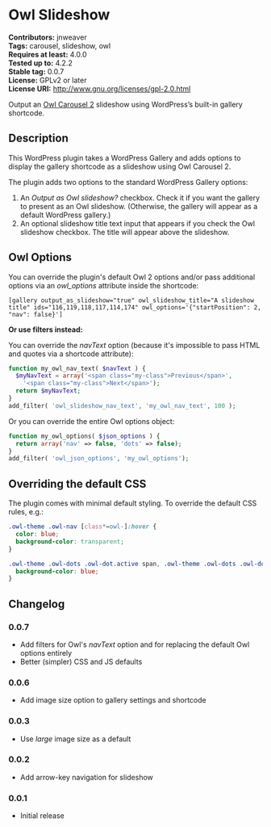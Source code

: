 # Owl Slideshow #
**Contributors:** jnweaver  
**Tags:** carousel, slideshow, owl  
**Requires at least:** 4.0.0  
**Tested up to:** 4.2.2  
**Stable tag:** 0.0.7  
**License:** GPLv2 or later  
**License URI:** http://www.gnu.org/licenses/gpl-2.0.html  

Output an [Owl Carousel 2](http://owlcarousel.owlgraphic.com/) slideshow using WordPress’s built-in gallery shortcode.

## Description ##

This WordPress plugin takes a WordPress Gallery and adds options to display the gallery shortcode as a slideshow using Owl Carousel 2.

The plugin adds two options to the standard WordPress Gallery options:

1. An *Output as Owl slideshow?* checkbox. Check it if you want the gallery to present as an Owl slideshow. (Otherwise, the gallery will appear as a default WordPress gallery.)
2. An optional slideshow title text input that appears if you check the Owl slideshow checkbox. The title will appear above the slideshow.

## Owl Options ##

You can override the plugin's default Owl 2 options and/or pass additional options via an *owl_options* attribute inside the shortcode:

```
[gallery output_as_slideshow="true" owl_slideshow_title="A slideshow title" ids="116,119,118,117,114,174" owl_options='{"startPosition": 2, "nav": false}']  
```

**Or use filters instead:**

You can override the *navText* option (because it's impossible to pass HTML and quotes via a shortcode attribute):

```php
function my_owl_nav_text( $navText ) {
  $myNavText = array('<span class="my-class">Previous</span>',
    '<span class="my-class">Next</span>');
  return $myNavText;
}
add_filter( 'owl_slideshow_nav_text', 'my_owl_nav_text', 100 );
```

Or you can override the entire Owl options object:

```php
function my_owl_options( $json_options ) {
  return array('nav' => false, 'dots' => false);
}
add_filter( 'owl_json_options', 'my_owl_options');
```

## Overriding the default CSS ##

The plugin comes with minimal default styling. To override the default CSS rules, e.g.:

```css
.owl-theme .owl-nav [class*=owl-]:hover {
  color: blue;
  background-color: transparent;
}

.owl-theme .owl-dots .owl-dot.active span, .owl-theme .owl-dots .owl-dot:hover span {
  background-color: blue;
}
```

## Changelog ##

### 0.0.7 ###
* Add filters for Owl's *navText* option and for replacing the default Owl options entirely
* Better (simpler) CSS and JS defaults

### 0.0.6 ###
* Add image size option to gallery settings and shortcode

### 0.0.3 ###
* Use *large* image size as a default

### 0.0.2 ###
* Add arrow-key navigation for slideshow

### 0.0.1 ###
* Initial release

